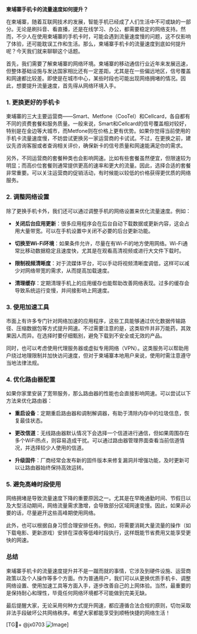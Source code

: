 **柬埔寨手机卡的流量速度如何提升？**

在柬埔寨，随着互联网技术的发展，智能手机已经成了人们生活中不可或缺的一部分。无论是刷抖音、看直播，还是在线学习、办公，都需要稳定的网络支持。然而，不少人在使用柬埔寨的手机卡时，可能会遇到流量速度慢的问题，这不仅影响了体验，还可能耽误工作和生活。那么，柬埔寨手机卡的流量速度到底如何提升呢？今天我们就来聊聊这个话题。

首先，我们需要了解柬埔寨的网络环境。柬埔寨的移动通信行业近年来发展迅速，但整体基础设施与发达国家相比还有一定差距。尤其是在一些偏远地区，信号覆盖和网速都比较差。即使是在城市中心，某些时段也可能出现网络拥堵的情况。因此，想要提升流量速度，首先得从网络环境入手。

### 1. 更换更好的手机卡

柬埔寨的三大主要运营商——Smart、Metfone（CooTel）和Cellcard，各自都有不同的资费套餐和服务质量。一般来说，Smart和Cellcard的信号覆盖相对较好，特别是在金边等大城市，而Metfone则在价格上更有优势。如果你觉得当前使用的手机卡流量速度慢，不妨尝试更换另一家运营商的卡试试。不过，在更换之前，建议先咨询客服或者查询相关评价，确保新卡的信号质量和网速能满足你的需求。

另外，不同运营商的套餐种类也会影响网速。比如有些套餐虽然便宜，但限速较为明显；而高价位套餐则通常提供更高的速率和更大的流量。因此，选择合适的套餐非常重要。可以关注运营商的促销活动，有时候能以较低的价格获得更优质的网络服务。

### 2. 调整网络设置

除了更换手机卡外，我们还可以通过调整手机的网络设置来优化流量速度。例如：

- **关闭后台应用更新**：很多应用程序会在后台自动下载数据或更新内容，这会占用大量带宽。可以在手机设置中关闭不必要的后台更新功能。
  
- **切换至Wi-Fi环境**：如果条件允许，尽量在有Wi-Fi的地方使用网络。Wi-Fi通常比移动数据稳定且速度快，尤其是在观看高清视频或进行大文件下载时。

- **限制视频清晰度**：对于流媒体平台，可以手动将视频清晰度调低，这样可以减少对网络带宽的需求，从而提高加载速度。

- **清理缓存**：定期清理手机上的应用缓存也能帮助改善网络表现。过多的缓存会导致系统运行变慢，并间接影响上网速度。

### 3. 使用加速工具

市面上有许多专门针对网络加速的应用程序，这些工具能够通过优化数据传输路径、压缩数据包等方式提升网速。不过需要注意的是，这类软件并非万能药，其效果因人而异。在选择时要仔细甄别，避免下载到不安全或无效的产品。

同时，也可以考虑使用代理服务器或虚拟专用网络（VPN）。这类服务可以帮助用户绕过地理限制并加快访问速度，但对于柬埔寨本地用户来说，使用时需注意遵守当地法律法规。

### 4. 优化路由器配置

如果你家里安装了宽带服务，那么路由器的性能也会直接影响网速。可以尝试以下方法来优化路由器：

- **重启设备**：定期重启路由器和调制解调器，有助于清除内存中的垃圾信息，恢复最佳状态。
  
- **更改信道**：无线路由器默认情况下会选择一个信道进行通信，但如果周围存在多个WiFi热点，则容易造成干扰。可以通过路由器管理界面查看当前信道情况，并选择较少人使用的信道。

- **升级固件**：厂商经常会发布新的固件版本来修复漏洞并增强功能，及时更新可以让路由器始终保持高效运转。

### 5. 避免高峰时段使用

网络拥堵是导致流量速度下降的重要原因之一。尤其是在早晚通勤时间、节假日以及大型活动期间，网络流量需求激增，会导致部分区域网速变慢。因此，如果非必要的话，尽量避开这些高峰期使用网络。

此外，也可以根据自身习惯合理安排任务。例如，将需要消耗大量流量的操作（如下载电影、更新游戏）安排在深夜等低峰时段执行，这样既能节省费用又能享受更快的网速。

### 总结

柬埔寨手机卡的流量速度提升并不是一蹴而就的事情，它涉及到硬件设施、运营商政策以及个人操作等多个方面。作为普通用户，我们可以从更换优质手机卡、调整网络设置、使用加速工具等方面入手，逐步改善自己的上网体验。当然，最重要的是保持耐心和理性，毕竟任何网络环境都不可能做到完美无缺。

最后提醒大家，无论采用何种方式提升网速，都应遵循合法合规的原则，切勿采取非法手段破坏公共网络秩序。希望大家都能享受到顺畅快捷的网络生活！

[TG💪+ @jx0703 ![Image](https://github.com/user-attachments/assets/dbca1d08-cadb-493c-b0ec-ad6f7a83f270)]